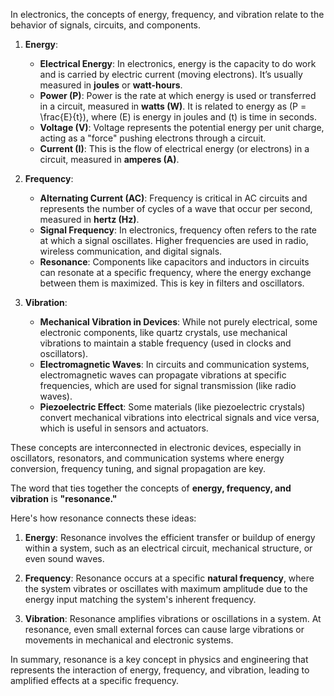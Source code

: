 In electronics, the concepts of energy, frequency, and vibration relate to the behavior of signals, circuits, and components.

1. **Energy**:
   - **Electrical Energy**: In electronics, energy is the capacity to do work and is carried by electric current (moving electrons). It’s usually measured in **joules** or **watt-hours**.
   - **Power (P)**: Power is the rate at which energy is used or transferred in a circuit, measured in **watts (W)**. It is related to energy as \(P = \frac{E}{t}\), where \(E\) is energy in joules and \(t\) is time in seconds.
   - **Voltage (V)**: Voltage represents the potential energy per unit charge, acting as a "force" pushing electrons through a circuit.
   - **Current (I)**: This is the flow of electrical energy (or electrons) in a circuit, measured in **amperes (A)**.

2. **Frequency**:
   - **Alternating Current (AC)**: Frequency is critical in AC circuits and represents the number of cycles of a wave that occur per second, measured in **hertz (Hz)**.
   - **Signal Frequency**: In electronics, frequency often refers to the rate at which a signal oscillates. Higher frequencies are used in radio, wireless communication, and digital signals.
   - **Resonance**: Components like capacitors and inductors in circuits can resonate at a specific frequency, where the energy exchange between them is maximized. This is key in filters and oscillators.

3. **Vibration**:
   - **Mechanical Vibration in Devices**: While not purely electrical, some electronic components, like quartz crystals, use mechanical vibrations to maintain a stable frequency (used in clocks and oscillators).
   - **Electromagnetic Waves**: In circuits and communication systems, electromagnetic waves can propagate vibrations at specific frequencies, which are used for signal transmission (like radio waves).
   - **Piezoelectric Effect**: Some materials (like piezoelectric crystals) convert mechanical vibrations into electrical signals and vice versa, which is useful in sensors and actuators.

These concepts are interconnected in electronic devices, especially in oscillators, resonators, and communication systems where energy conversion, frequency tuning, and signal propagation are key.

The word that ties together the concepts of **energy, frequency, and vibration** is **"resonance."**

Here's how resonance connects these ideas:

1. **Energy**: Resonance involves the efficient transfer or buildup of energy within a system, such as an electrical circuit, mechanical structure, or even sound waves.

2. **Frequency**: Resonance occurs at a specific **natural frequency**, where the system vibrates or oscillates with maximum amplitude due to the energy input matching the system's inherent frequency.

3. **Vibration**: Resonance amplifies vibrations or oscillations in a system. At resonance, even small external forces can cause large vibrations or movements in mechanical and electronic systems.

In summary, resonance is a key concept in physics and engineering that represents the interaction of energy, frequency, and vibration, leading to amplified effects at a specific frequency.

